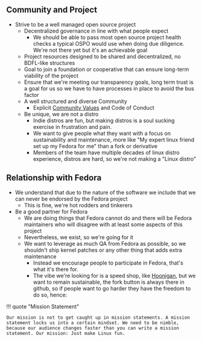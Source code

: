 ## Community and Project

- Strive to be a well managed open source project
    - Decentralized governance in line with what people expect
        - We should be able to pass most open source project health checks a typical OSPO would use when doing due diligence. We're not there yet but it's an achievable goal
    - Project resources designed to be shared and decentralized, no BDFL-like structures
    - Goal to join a foundation or cooperative that can ensure long-term viability of the project
    - Ensure that we're meeting our transparency goals, long term trust is a goal for us so we have to have processes in place to avoid the bus factor
  - A well structured and diverse Community
    - Explicit [Community Values](https://ublue.it/values/) and Code of Conduct
  - Be unique, we are not a distro
    - Indie distros are fun, but making distros is a soul sucking exercise in frustration and pain. 
    - We want to give people what they want with a focus on sustainability and maintenance, more like "My expert linux friend set up my Fedora for me" than a fork or derivative
    - Members of the team have multiple decades of linux distro experience, distros are hard, so we're not making a "Linux distro"

## Relationship with Fedora

- We understand that due to the nature of the software we include that we can never be endorsed by the Fedora project
    - This is fine, we're hot rodders and tinkerers
- Be a good partner for Fedora
    - We are doing things that Fedora cannot do and there will be Fedora maintainers who will disagree with at least some aspects of this project
    - Nevertheless, we exist, so we're going for it
    - We want to leverage as much QA from Fedora as possible, so we shouldn't ship kernel patches or any other thing that adds extra maintenance
        - Instead we encourage people to participate in Fedora, that's what it's there for. 
        - The vibe we're looking for is a speed shop, like [Hoonigan](https://www.hoonigan.com/), but we want to remain sustainable, the fork button is always there in github, so if people want to go harder they have the freedom to do so, hence:

!!! quote "Mission Statement"

    Our mission is not to get caught up in mission statements. A mission statement locks us into a certain mindset. We need to be nimble, because our audience changes faster than you can write a mission statement. Our mission: Just make Linux fun.
